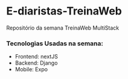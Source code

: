 # E-diaristas-TreinaWeb

Repositório da semana TreinaWeb MultiStack

### Tecnologias Usadas na semana:

  - Frontend: nextJS
  - Backend: Django
  - Mobile: Expo
